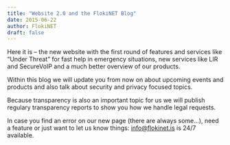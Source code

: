 ```yaml
---
title: "Website 2.0 and the FlokiNET Blog"
date: 2015-06-22
author: FlokiNET
draft: false
---
```


Here it is – the new website with the first round of features and services like “Under Threat” for fast help in emergency situations, new services like LIR and SecureVoIP and a much better overview of our products.

Within this blog we will update you from now on about upcoming events and products and also talk about security and privacy focused topics.

Because transparency is also an important topic for us we will publish regulary transparency reports to show you how we handle legal requests.

In case you find an error on our new page (there are always some…), need a feature or just want to let us know things: info@flokinet.is is 24/7 available.
